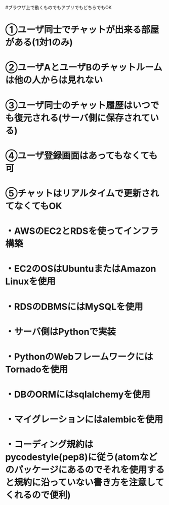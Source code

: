 #ブラウザ上で動くものでもアプリでもどちらでもOK
# ①ユーザ同士でチャットが出来る部屋がある(1対1のみ)
# ②ユーザAとユーザBのチャットルームは他の人からは見れない
# ③ユーザ同士のチャット履歴はいつでも復元される(サーバ側に保存されている)
# ④ユーザ登録画面はあってもなくても可
# ⑤チャットはリアルタイムで更新されてなくてもOK

# ・AWSのEC2とRDSを使ってインフラ構築
# ・EC2のOSはUbuntuまたはAmazon Linuxを使用
# ・RDSのDBMSにはMySQLを使用
# ・サーバ側はPythonで実装
# ・PythonのWebフレームワークにはTornadoを使用
# ・DBのORMにはsqlalchemyを使用
# ・マイグレーションにはalembicを使用
# ・コーディング規約はpycodestyle(pep8)に従う(atomなどのパッケージにあるのでそれを使用すると規約に沿っていない書き方を注意してくれるので便利)
